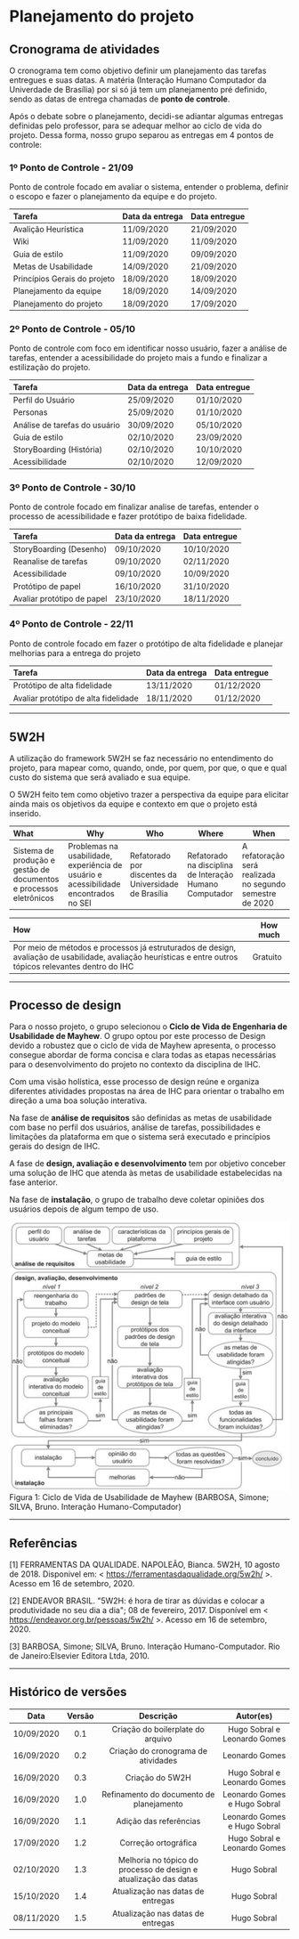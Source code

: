 # Planejamento do projeto

## Cronograma de atividades

O cronograma tem como objetivo definir um planejamento das tarefas entregues e suas datas. A matéria (Interação Humano Computador da Univerdade de Brasília) por si só já tem um planejamento pré definido, sendo as datas de entrega chamadas de **ponto de controle**.

Após o debate sobre o planejamento, decidi-se adiantar algumas entregas definidas pelo professor, para se adequar melhor ao ciclo de vida do projeto. Dessa forma, nosso grupo separou as entregas em 4 pontos de controle:

### 1º Ponto de Controle - 21/09

Ponto de controle focado em avaliar o sistema, entender o problema, definir o escopo e fazer o planejamento da equipe e do projeto.

| Tarefa                       | Data da entrega | Data entregue |
| :--------------------------- | --------------- | ------------- |
| Avalição Heurística          | 11/09/2020      | 21/09/2020    |
| Wiki                         | 11/09/2020      | 11/09/2020    |
| Guia de estilo               | 11/09/2020      | 09/09/2020    |
| Metas de Usabilidade         | 14/09/2020      | 21/09/2020    |
| Princípios Gerais do projeto | 18/09/2020      | 18/09/2020    |
| Planejamento da equipe       | 18/09/2020      | 14/09/2020    |
| Planejamento do projeto      | 18/09/2020      | 17/09/2020    |

### 2º Ponto de Controle - 05/10

Ponto de controle com foco em identificar nosso usuário, fazer a análise de tarefas, entender a acessibilidade do projeto mais a fundo e finalizar a estilização do projeto.

| Tarefa                        | Data da entrega | Data entregue |
| :---------------------------- | --------------- | ------------- |
| Perfil do Usuário             | 25/09/2020      | 01/10/2020    |
| Personas                      | 25/09/2020      | 01/10/2020    |
| Análise de tarefas do usuário | 30/09/2020      | 05/10/2020    |
| Guia de estilo                | 02/10/2020      | 23/09/2020    |
| StoryBoarding (História)      | 02/10/2020      | 10/10/2020    |
| Acessibilidade                | 02/10/2020      | 12/09/2020    |

### 3º Ponto de Controle - 30/10

Ponto de controle focado em finalizar analise de tarefas, entender o processo de acessibilidade e fazer protótipo de baixa fidelidade.

| Tarefa                     | Data da entrega | Data entregue |
| :------------------------- | --------------- | ------------- |
| StoryBoarding (Desenho)    | 09/10/2020      | 10/10/2020    |
| Reanalise de tarefas       | 09/10/2020      | 02/11/2020    |
| Acessibilidade             | 09/10/2020      | 10/09/2020    |
| Protótipo de papel         | 16/10/2020      | 31/10/2020    |
| Avaliar protótipo de papel | 23/10/2020      | 18/11/2020    |

### 4º Ponto de Controle - 22/11

Ponto de controle focado em fazer o protótipo de alta fidelidade e planejar melhorias para a entrega do projeto

| Tarefa                               | Data da entrega | Data entregue |
| :----------------------------------- | --------------- | ------------- |
| Protótipo de alta fidelidade         | 13/11/2020      | 01/12/2020    |
| Avaliar protótipo de alta fidelidade | 18/11/2020      | 01/12/2020    |

---

## 5W2H

A utilização do framework 5W2H se faz necessário no entendimento do projeto, para mapear como, quando, onde, por quem, por que, o que e qual custo do sistema que será avaliado e sua equipe.

O 5W2H feito tem como objetivo trazer a perspectiva da equipe para elicitar ainda mais os objetivos da equipe e contexto em que o projeto está inserido.

| What                                                               | Why                                                                                  | Who                                                  | Where                                                   | When                                                     |
| :----------------------------------------------------------------- | ------------------------------------------------------------------------------------ | ---------------------------------------------------- | ------------------------------------------------------- | -------------------------------------------------------- |
| Sistema de produção e gestão de documentos e processos eletrônicos | Problemas na usabilidade, experiência de usuário e acessibilidade encontrados no SEI | Refatorado por discentes da Universidade de Brasília | Refatorado na disciplina de Interação Humano Computador | A refatoração será realizada no segundo semestre de 2020 |

| How                                                                                                                                                        | How much |
| :--------------------------------------------------------------------------------------------------------------------------------------------------------- | -------- |
| Por meio de métodos e processos já estruturados de design, avaliação de usabilidade, avaliação heurísticas e entre outros tópicos relevantes dentro do IHC | Gratuito |

---

## Processo de design

Para o nosso projeto, o grupo selecionou o **Ciclo de Vida de Engenharia de Usabilidade de Mayhew**. O grupo optou por este processo de Design devido a robustez que o ciclo de vida de Mayhew apresenta, o processo consegue abordar de forma concisa e clara todas as etapas necessárias para o desenvolvimento do projeto no contexto da disciplina de IHC.

Com uma visão holística, esse processo de design reúne e organiza diferentes atividades propostas na área de IHC para orientar o trabalho em direção a uma boa solução interativa.

Na fase de **análise de requisitos** são definidas as metas de usabilidade com base no perfil dos usuários, análise de tarefas, possibilidades e limitações da plataforma em que o sistema será executado e princípios gerais do design de IHC.

A fase de **design, avaliação e desenvolvimento** tem por objetivo conceber uma solução de IHC que atenda às metas de usabilidade estabelecidas na fase anterior.

Na fase de **instalação**, o grupo de trabalho deve coletar opiniões dos usuários depois de algum tempo de uso.

![Mayhew](../assets/images/mayhew.png ":class=inferno")
Figura 1: Ciclo de Vida de Usabilidade de Mayhew (BARBOSA, Simone; SILVA, Bruno. Interação Humano-Computador)

---

## Referências

[1] FERRAMENTAS DA QUALIDADE. NAPOLEÃO, Bianca. 5W2H, 10 agosto de 2018. Disponivel em: < https://ferramentasdaqualidade.org/5w2h/ >. Acesso em 16 de setembro, 2020.

[2] ENDEAVOR BRASIL. "5W2H: é hora de tirar as dúvidas e colocar a produtividade no seu dia a dia"; 08 de fevereiro, 2017. Disponível em < https://endeavor.org.br/pessoas/5w2h/ >. Acesso em 16 de setembro, 2020.

[3] BARBOSA, Simone; SILVA, Bruno. Interação Humano-Computador. Rio de Janeiro:Elsevier Editora Ltda, 2010.

---

## Histórico de versões

|    Data    | Versão |                            Descrição                             |          Autor(es)           |
| :--------: | :----: | :--------------------------------------------------------------: | :--------------------------: |
| 10/09/2020 |  0.1   |                Criação do boilerplate do arquivo                 | Hugo Sobral e Leonardo Gomes |
| 16/09/2020 |  0.2   |               Criação do cronograma de atividades                |        Leonardo Gomes        |
| 16/09/2020 |  0.3   |                         Criação do 5W2H                          | Hugo Sobral e Leonardo Gomes |
| 16/09/2020 |  1.0   |             Refinamento do documento de planejamento             | Leonardo Gomes e Hugo Sobral |
| 16/09/2020 |  1.1   |                      Adição das referências                      | Leonardo Gomes e Hugo Sobral |
| 17/09/2020 |  1.2   |                       Correção ortográfica                       | Hugo Sobral e Leonardo Gomes |
| 02/10/2020 |  1.3   | Melhoria no tópico do processo de design e atualização das datas |         Hugo Sobral          |
| 15/10/2020 |  1.4   |                Atualização nas datas de entregas                 |         Hugo Sobral          |
| 08/11/2020 |  1.5   |                Atualização nas datas de entregas                 |         Hugo Sobral          |
